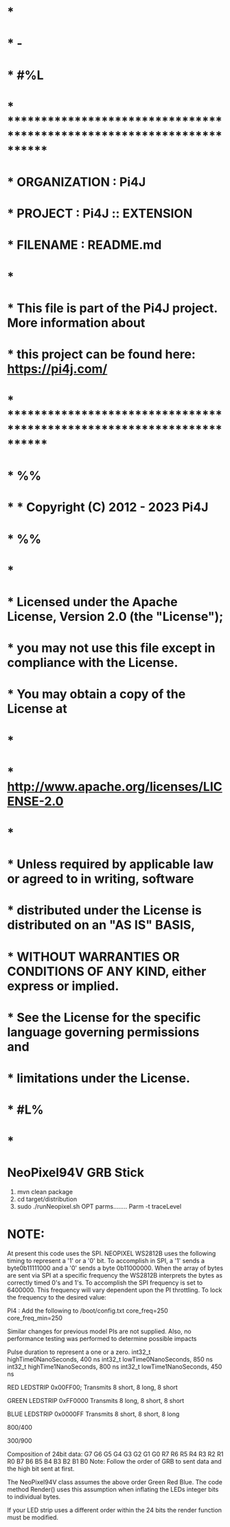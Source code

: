 #
#
#      *
#      * -
#      * #%L
#      * **********************************************************************
#      * ORGANIZATION  :  Pi4J
#      * PROJECT       :  Pi4J :: EXTENSION
#      * FILENAME      : README.md
#      *
#      * This file is part of the Pi4J project. More information about
#      * this project can be found here:  https://pi4j.com/
#      * **********************************************************************
#      * %%
#      *   * Copyright (C) 2012 - 2023 Pi4J
#       * %%
#      *
#      * Licensed under the Apache License, Version 2.0 (the "License");
#      * you may not use this file except in compliance with the License.
#      * You may obtain a copy of the License at
#      *
#      *      http://www.apache.org/licenses/LICENSE-2.0
#      *
#      * Unless required by applicable law or agreed to in writing, software
#      * distributed under the License is distributed on an "AS IS" BASIS,
#      * WITHOUT WARRANTIES OR CONDITIONS OF ANY KIND, either express or implied.
#      * See the License for the specific language governing permissions and
#      * limitations under the License.
#      * #L%
#      *
#
#
 

# NeoPixel94V GRB Stick



1. mvn clean package
2. cd target/distribution
3. sudo ./runNeopixel.sh OPT parms........
Parm -t   traceLevel

# NOTE: 
At present this code uses the SPI.
NEOPIXEL WS2812B uses the following timing to represent a '1' or a '0' bit. To
accomplish in SPI, a '1' sends a byte0b11111000 and a '0' sends a byte 0b11000000.
When the array of bytes are sent via SPI at a specific frequency the WS2812B 
interprets the bytes as correctly timed 0's and 1's.
To accomplish the SPI frequency is set to 6400000.  This frequency will vary
dependent upon the PI throttling.  To lock the frequency to the desired value:

PI4 : Add the following to  /boot/config.txt
core_freq=250
core_freq_min=250

Similar changes for previous model PIs are not supplied. Also, no 
performance testing was performed to determine possible impacts

Pulse duration to represent a one or a zero.
int32_t highTime0NanoSeconds,    400 ns
int32_t lowTime0NanoSeconds,     850 ns
int32_t highTime1NanoSeconds,    800 ns
int32_t lowTime1NanoSeconds,     450 ns


RED  LEDSTRIP  0x00FF00;
Transmits   8 short,  8 long,  8 short

GREEN  LEDSTRIP 0xFF0000
Transmits    8 long,  8 short,   8 short

BLUE LEDSTRIP 0x0000FF
Transmits    8 short,   8 short,   8 long


800/400

300/900




Composition of 24bit data:
G7 G6 G5 G4 G3 G2 G1 G0 R7 R6 R5 R4 R3 R2 R1 R0 B7 B6 B5 B4 B3 B2 B1 B0
Note: Follow the order of GRB to sent data and the high bit sent at first.

The NeoPixel94V class assumes the above order Green Red Blue.  The code 
method Render() uses this assumption when inflating the LEDs integer bits 
to individual bytes.

If your LED strip uses a different order within the 24 bits the render function 
must be modified.




